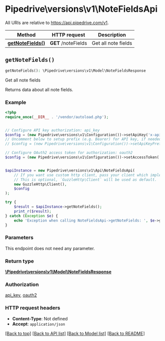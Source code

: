 # Pipedrive\versions\v1\NoteFieldsApi

All URIs are relative to https://api.pipedrive.com/v1.

Method | HTTP request | Description
------------- | ------------- | -------------
[**getNoteFields()**](NoteFieldsApi.md#getNoteFields) | **GET** /noteFields | Get all note fields


## `getNoteFields()`

```php
getNoteFields(): \Pipedrive\versions\v1\Model\NoteFieldsResponse
```

Get all note fields

Returns data about all note fields.

### Example

```php
<?php
require_once(__DIR__ . '/vendor/autoload.php');


// Configure API key authorization: api_key
$config = (new Pipedrive\versions\v1\Configuration())->setApiKey('x-api-token', 'YOUR_API_KEY');
// Uncomment below to setup prefix (e.g. Bearer) for API key, if needed
// $config = (new Pipedrive\versions\v1\Configuration())->setApiKeyPrefix('x-api-token', 'Bearer');

// Configure OAuth2 access token for authorization: oauth2
$config = (new Pipedrive\versions\v1\Configuration())->setAccessToken('YOUR_ACCESS_TOKEN');


$apiInstance = new Pipedrive\versions\v1\Api\NoteFieldsApi(
    // If you want use custom http client, pass your client which implements `GuzzleHttp\ClientInterface`.
    // This is optional, `GuzzleHttp\Client` will be used as default.
    new GuzzleHttp\Client(),
    $config
);

try {
    $result = $apiInstance->getNoteFields();
    print_r($result);
} catch (Exception $e) {
    echo 'Exception when calling NoteFieldsApi->getNoteFields: ', $e->getMessage(), PHP_EOL;
}
```

### Parameters

This endpoint does not need any parameter.

### Return type

[**\Pipedrive\versions\v1\Model\NoteFieldsResponse**](../Model/NoteFieldsResponse.md)

### Authorization

[api_key](../README.md#api_key), [oauth2](../README.md#oauth2)

### HTTP request headers

- **Content-Type**: Not defined
- **Accept**: `application/json`

[[Back to top]](#) [[Back to API list]](../README.md#documentation-for-api-endpoints)
[[Back to Model list]](../README.md#documentation-for-models)
[[Back to README]](../README.md)
